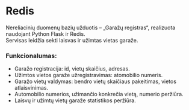 # Redis
Nereliacinių duomenų bazių užduotis – „Garažų registras“, realizuota naudojant Python Flask ir Redis. <br>
Servisas leidžia sekti laisvas ir užimtas vietas garaže.
### Funkcionalumas:
- Garažo registracija: id, vietų skaičius, adresas.
- Užimtos vietos garaže užregistravimas: atomobilio numeris.
- Garažo vietų valdymas: bendro vietų skaičiaus pakeitimas, vietos atlaisvinimas.
- Automobilio numerios, užimančio konkrečia vietą, numerio peržiūra.
- Laisvų ir užimtų vietų garaže statistikos peržiūra.
